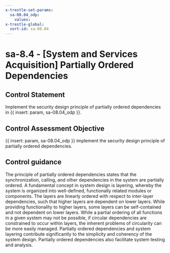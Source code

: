 ```yaml
---
x-trestle-set-params:
  sa-08.04_odp:
    values:
x-trestle-global:
  sort-id: sa-08.04
---
```


# sa-8.4 - \[System and Services Acquisition\] Partially Ordered Dependencies

## Control Statement

Implement the security design principle of partially ordered dependencies in {{ insert: param, sa-08.04_odp }}.

## Control Assessment Objective

 {{ insert: param, sa-08.04_odp }} implement the security design principle of partially ordered dependencies.

## Control guidance

The principle of partially ordered dependencies states that the synchronization, calling, and other dependencies in the system are partially ordered. A fundamental concept in system design is layering, whereby the system is organized into well-defined, functionally related modules or components. The layers are linearly ordered with respect to inter-layer dependencies, such that higher layers are dependent on lower layers. While providing functionality to higher layers, some layers can be self-contained and not dependent on lower layers. While a partial ordering of all functions in a given system may not be possible, if circular dependencies are constrained to occur within layers, the inherent problems of circularity can be more easily managed. Partially ordered dependencies and system layering contribute significantly to the simplicity and coherency of the system design. Partially ordered dependencies also facilitate system testing and analysis.

